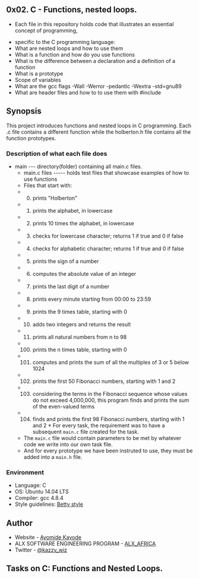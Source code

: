 ## 0x02. C - Functions, nested loops.

- Each file in this repository holds code that illustrates an essential concept of programming,

* specific to the C programming language:
* What are nested loops and how to use them
* What is a function and how do you use functions
* What is the difference between a declaration and a definition of a function
* What is a prototype
* Scope of variables
* What are the gcc flags -Wall -Werror -pedantic -Wextra -std=gnu89
* What are header files and how to to use them with #include

## Synopsis

This project introduces functions and nested loops in C programming. Each .c file contains a different function while the holberton.h file contains all the function prototypes.

### Description of what each file does

* main --- directory(folder) containing all main.c files.
    * main.c files ----- holds test files that showcase examples of how to use functions
    * Files that start with:
    * 0. prints "Holberton"
    * 1. prints the alphabet, in lowercase
    * 2. prints 10 times the alphabet, in lowercase
    * 3. checks for lowercase character; returns 1 if true and 0 if false
    * 4. checks for alphabetic character; returns 1 if true and 0 if false
    * 5. prints the sign of a number
    * 6. computes the absolute value of an integer
    * 7. prints the last digit of a number
    * 8. prints every minute starting from 00:00 to 23:59
    * 9. prints the 9 times table, starting with 0
    * 10. adds two integers and returns the result
    * 11. prints all natural numbers from n to 98
    * 100. prints the n times table, starting with 0
    * 101. computes and prints the sum of all the multiples of 3 or 5 below 1024
    * 102. prints the first 50 Fibonacci numbers, starting with 1 and 2
    * 103. considering the terms in the Fibonacci sequence whose values do not exceed 4,000,000, this program finds and prints the sum of the even-valued terms
    * 104. finds and prints the first 98 Fibonacci numbers, starting with 1 and 2
				* For every task, the requirement was to have a subsequent ```main.c``` file created for the task.
    * The `main.c` file would contain parameters to be met by whatever code we write into our own task file.
    * And for every prototype we have been instruted to use, they must be added into a `main.h` file.

### Environment

* Language: C
* OS: Ubuntu 14.04 LTS
* Compiler: gcc 4.8.4
* Style guidelines: [Betty style](https://github.com/holbertonschool/Betty/wiki)

## Author

- Website - [Ayomide Kayode](https://github.com/AyomideKayode)
- ALX SOFTWARE ENGINEERING PROGRAM - [ALX_AFRICA](https://www.alxafrica.com/programmes/)
- Twitter - [@kazzy_wiz](https://www.twitter.com/kazzy_wiz)

## Tasks on C: Functions and Nested Loops.